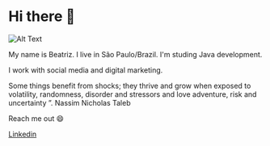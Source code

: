 # Hi there  👋

![Alt Text](https://media1.tenor.com/images/6237b067516a0727d03c8c8b7ad05576/tenor.gif?itemid=18062279")

My name is Beatriz. I live in São Paulo/Brazil.
I'm studing Java development.

I work with social media and digital marketing.

Some things benefit from shocks; they thrive and grow when exposed to volatility, randomness, disorder and stressors and love adventure, risk and uncertainty ”. 
Nassim Nicholas Taleb

Reach me out 😄

[Linkedin](https://www.linkedin.com/in/beatriz2071/) 


